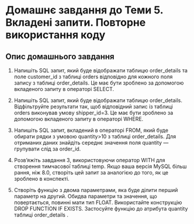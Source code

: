 # Домашнє завдання до Теми 5. Вкладені запити. Повторне використання коду

## Опис домашнього завдання

1. Напишіть SQL запит, який буде відображати таблицю order_details та поле customer_id з таблиці orders відповідно для кожного поля запису з таблиці order_details.
   Це має бути зроблено за допомогою вкладеного запиту в операторі SELECT.

2. Напишіть SQL запит, який буде відображати таблицю order_details. Відфільтруйте результати так, щоб відповідний запис із таблиці orders виконував умову shipper_id=3.
   Це має бути зроблено за допомогою вкладеного запиту в операторі WHERE.

3. Напишіть SQL запит, вкладений в операторі FROM, який буде обирати рядки з умовою quantity>10 з таблиці order_details. Для отриманих даних знайдіть середнє значення поля quantity — групувати слід за order_id.

4. Розв’яжіть завдання 3, використовуючи оператор WITH для створення тимчасової таблиці temp. Якщо ваша версія MySQL більш рання, ніж 8.0, створіть цей запит за аналогією до того, як це зроблено в конспекті.

5. Створіть функцію з двома параметрами, яка буде ділити перший параметр на другий. Обидва параметри та значення, що повертається, повинні мати тип FLOAT.
   Використайте конструкцію DROP FUNCTION IF EXISTS. Застосуйте функцію до атрибута quantity таблиці order_details .

